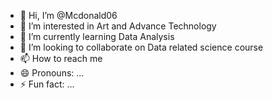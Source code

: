 - 👋 Hi, I’m @Mcdonald06
- 👀 I’m interested in Art and Advance Technology
- 🌱 I’m currently learning Data Analysis
- 💞️ I’m looking to collaborate on Data related science course
- 📫 How to reach me 
- 😄 Pronouns: ...
- ⚡ Fun fact: ...

<!---
Mcdonald06/Mcdonald06 is a ✨ special ✨ repository because its `README.md` (this file) appears on your GitHub profile.
You can click the Preview link to take a look at your changes.
--->
